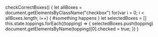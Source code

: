 checkCorrectBoxes() {
  let allBoxes = document.getElementsByClassName("checkbox")
  for(var i = 0; i < allBoxes.length; i++)
  {
#something happens
  }
  let selectedBoxes = []
  this.state.toppings.forEach((topping) => {
    selectedBoxes.push(topping)
    document.getElementsByName(topping)[0].checked = true;
  })
}
